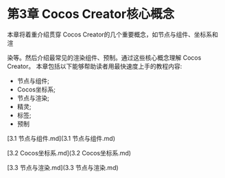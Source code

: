 # 第3章 Cocos Creator核心概念

本章将着重介绍贯穿 Cocos Creator的几个重要概念，如节点与组件、坐标系和渲

染等。然后介绍最常见的渲染组件、预制。通过这些核心概念理解 Cocos Creator。 本章包括以下能够帮助读者用最快速度上手的教程内容:

* 节点与组件; 
* Cocos坐标系;
* 节点与渲染; 
* 精灵;
* 标签;
* 预制



 [3.1 节点与组件.md](3.1 节点与组件.md) 

 [3.2 Cocos坐标系.md](3.2 Cocos坐标系.md) 

 [3.3 节点与渲染.md](3.3 节点与渲染.md) 

